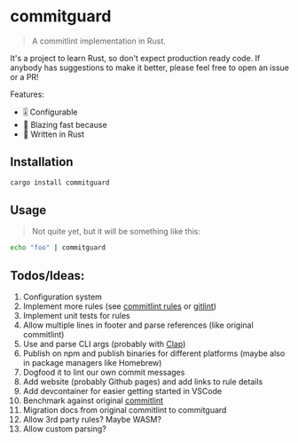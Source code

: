 # commitguard

> A commitlint implementation in Rust.

It's a project to learn Rust, so don't expect production ready code. If anybody has suggestions to make it better, please feel free to open an issue or a PR!

Features:

- 🎚️ Configurable
- 🚀 Blazing fast because
- 🦀 Written in Rust

## Installation

```sh
cargo install commitguard
```

## Usage

> Not quite yet, but it will be something like this:

```sh
echo "foo" | commitguard
```

## Todos/Ideas:

1. Configuration system
2. Implement more rules (see [commitlint rules](https://github.com/conventional-changelog/commitlint/tree/master/%40commitlint/rules/src) or [gitlint](https://jorisroovers.com/gitlint/latest/rules/builtin_rules/))
3. Implement unit tests for rules
4. Allow multiple lines in footer and parse references (like original commitlint)
5. Use and parse CLI args (probably with [Clap](https://docs.rs/clap/latest/clap/index.html))
6. Publish on npm and publish binaries for different platforms (maybe also in package managers like Homebrew)
7. Dogfood it to lint our own commit messages
8. Add website (probably Github pages) and add links to rule details
9. Add devcontainer for easier getting started in VSCode
10. Benchmark against original [commitlint](https://github.com/conventional-changelog/commitlint)
11. Migration docs from original commitlint to commitguard
12. Allow 3rd party rules? Maybe WASM?
13. Allow custom parsing?
